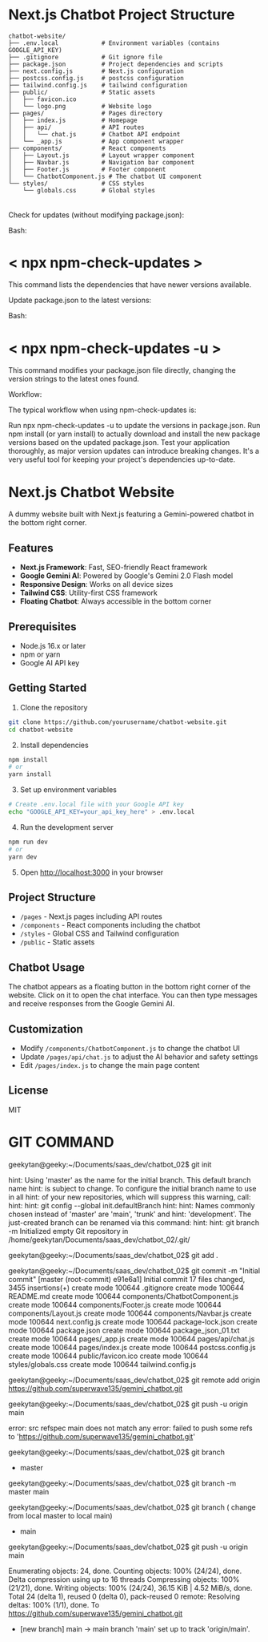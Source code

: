 # Next.js Chatbot Project Structure

```
chatbot-website/
├── .env.local            # Environment variables (contains GOOGLE_API_KEY)
├── .gitignore            # Git ignore file
├── package.json          # Project dependencies and scripts
├── next.config.js        # Next.js configuration
├── postcss.config.js     # postcss configuration
├── tailwind.config.js    # tailwind configuration
├── public/               # Static assets
│   ├── favicon.ico
│   └── logo.png          # Website logo
├── pages/                # Pages directory
│   ├── index.js          # Homepage
│   ├── api/              # API routes
│   │   └── chat.js       # Chatbot API endpoint
│   └── _app.js           # App component wrapper
├── components/           # React components
│   ├── Layout.js         # Layout wrapper component
│   ├── Navbar.js         # Navigation bar component
│   ├── Footer.js         # Footer component
│   └── ChatbotComponent.js # The chatbot UI component
└── styles/               # CSS styles
    └── globals.css       # Global styles
```

###### ############################################################

Check for updates (without modifying package.json):

Bash:

# < npx npm-check-updates >
This command lists the dependencies that have newer versions available.

Update package.json to the latest versions:

Bash:

# < npx npm-check-updates -u >
This command modifies your package.json file directly, changing the version strings to the latest ones found.

Workflow:

The typical workflow when using npm-check-updates is:

Run npx npm-check-updates -u to update the versions in package.json.
Run npm install (or yarn install) to actually download and install the new package versions based on the updated package.json.
Test your application thoroughly, as major version updates can introduce breaking changes.
It's a very useful tool for keeping your project's dependencies up-to-date.

###### ############################################################



# Next.js Chatbot Website

A dummy website built with Next.js featuring a Gemini-powered chatbot in the bottom right corner.

## Features

- **Next.js Framework**: Fast, SEO-friendly React framework
- **Google Gemini AI**: Powered by Google's Gemini 2.0 Flash model
- **Responsive Design**: Works on all device sizes
- **Tailwind CSS**: Utility-first CSS framework
- **Floating Chatbot**: Always accessible in the bottom corner

## Prerequisites

- Node.js 16.x or later
- npm or yarn
- Google AI API key

## Getting Started

1. Clone the repository
```bash
git clone https://github.com/yourusername/chatbot-website.git
cd chatbot-website
```

2. Install dependencies
```bash
npm install
# or
yarn install
```

3. Set up environment variables
```bash
# Create .env.local file with your Google API key
echo "GOOGLE_API_KEY=your_api_key_here" > .env.local
```

4. Run the development server
```bash
npm run dev
# or
yarn dev
```

5. Open [http://localhost:3000](http://localhost:3000) in your browser

## Project Structure

- `/pages` - Next.js pages including API routes
- `/components` - React components including the chatbot
- `/styles` - Global CSS and Tailwind configuration
- `/public` - Static assets

## Chatbot Usage

The chatbot appears as a floating button in the bottom right corner of the website. Click on it to open the chat interface. You can then type messages and receive responses from the Google Gemini AI.

## Customization

- Modify `/components/ChatbotComponent.js` to change the chatbot UI
- Update `/pages/api/chat.js` to adjust the AI behavior and safety settings
- Edit `/pages/index.js` to change the main page content

## License

MIT

###### #####################################################
# GIT COMMAND

geekytan@geeky:~/Documents/saas_dev/chatbot_02$ git init

hint: Using 'master' as the name for the initial branch. This default branch name
hint: is subject to change. To configure the initial branch name to use in all
hint: of your new repositories, which will suppress this warning, call:
hint: 
hint:   git config --global init.defaultBranch <name>
hint: 
hint: Names commonly chosen instead of 'master' are 'main', 'trunk' and
hint: 'development'. The just-created branch can be renamed via this command:
hint: 
hint:   git branch -m <name>
Initialized empty Git repository in /home/geekytan/Documents/saas_dev/chatbot_02/.git/

geekytan@geeky:~/Documents/saas_dev/chatbot_02$ git add .

geekytan@geeky:~/Documents/saas_dev/chatbot_02$ git commit -m "Initial commit"
[master (root-commit) e91e6a1] Initial commit
 17 files changed, 3455 insertions(+)
 create mode 100644 .gitignore
 create mode 100644 README.md
 create mode 100644 components/ChatbotComponent.js
 create mode 100644 components/Footer.js
 create mode 100644 components/Layout.js
 create mode 100644 components/Navbar.js
 create mode 100644 next.config.js
 create mode 100644 package-lock.json
 create mode 100644 package.json
 create mode 100644 package_json_01.txt
 create mode 100644 pages/_app.js
 create mode 100644 pages/api/chat.js
 create mode 100644 pages/index.js
 create mode 100644 postcss.config.js
 create mode 100644 public/favicon.ico
 create mode 100644 styles/globals.css
 create mode 100644 tailwind.config.js

geekytan@geeky:~/Documents/saas_dev/chatbot_02$ git remote add origin https://github.com/superwave135/gemini_chatbot.git

geekytan@geeky:~/Documents/saas_dev/chatbot_02$ git push -u origin main

error: src refspec main does not match any
error: failed to push some refs to 'https://github.com/superwave135/gemini_chatbot.git'

geekytan@geeky:~/Documents/saas_dev/chatbot_02$ git branch
* master

geekytan@geeky:~/Documents/saas_dev/chatbot_02$ git branch -m master main

geekytan@geeky:~/Documents/saas_dev/chatbot_02$ git branch  ( change from local master to local main)
* main

geekytan@geeky:~/Documents/saas_dev/chatbot_02$ git push -u origin main

Enumerating objects: 24, done.
Counting objects: 100% (24/24), done.
Delta compression using up to 16 threads
Compressing objects: 100% (21/21), done.
Writing objects: 100% (24/24), 36.15 KiB | 4.52 MiB/s, done.
Total 24 (delta 1), reused 0 (delta 0), pack-reused 0
remote: Resolving deltas: 100% (1/1), done.
To https://github.com/superwave135/gemini_chatbot.git
 * [new branch]      main -> main
branch 'main' set up to track 'origin/main'.

